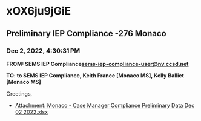 # xOX6ju9jGiE
## Preliminary IEP Compliance -276 Monaco
### Dec 2, 2022, 4:30:31 PM
**FROM: SEMS IEP Compliance<sems-iep-compliance-user@nv.ccsd.net>**

**TO: to SEMS IEP Compliance, Keith France [Monaco MS], Kelly Balliet [Monaco MS]**


Greetings, 





* [Attachment: Monaco - Case Manager Compliance Preliminary Data Dec 02 2022.xlsx](xOX6ju9jGiE-attachment-1.xlsx)
